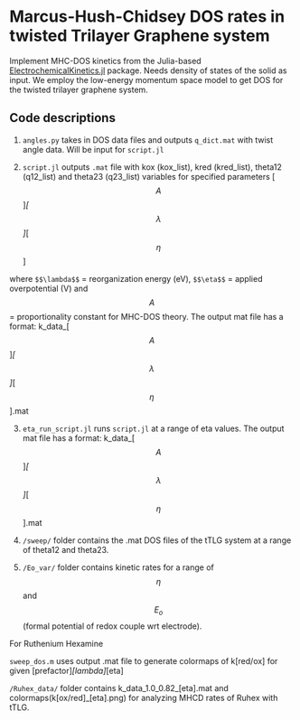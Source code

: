 # Marcus-Hush-Chidsey DOS rates in twisted Trilayer Graphene system

Implement MHC-DOS kinetics from the Julia-based [ElectrochemicalKinetics.jl](https://github.com/BattModels/ElectrochemicalKinetics.jl) package. Needs density of states of the solid as input. We employ the low-energy momentum space model to get DOS for the twisted trilayer graphene system.  

## Code descriptions

1. `angles.py` takes in DOS data files and outputs `q_dict.mat` with twist angle data. Will be input for `script.jl`

2. `script.jl` outputs `.mat` file with kox (kox_list), kred (kred_list), theta12 (q12_list) and theta23 (q23_list) variables
for specified parameters [$$A$$]_[$$\lambda$$]_[$$\eta$$]

where `$$\lambda$$` = reorganization energy (eV), `$$\eta$$` = applied overpotential (V) and $$A$$ = proportionality constant for MHC-DOS theory. The output mat file has a format: k_data_[$$A$$]_[$$\lambda$$]_[$$\eta$$].mat

3. `eta_run_script.jl` runs `script.jl` at a range of eta values. The output mat file has a format: k_data_[$$A$$]_[$$\lambda$$]_[$$\eta$$].mat

4. `/sweep/` folder contains the .mat DOS files of the tTLG system at a range of theta12 and theta23.

5. `/Eo_var/` folder contains kinetic rates for a range of $$\eta$$ and $$E_{o}$$ (formal potential of redox couple wrt electrode).

For Ruthenium Hexamine 




`sweep_dos.m` uses output .mat file to generate colormaps of k[red/ox] for given [prefactor]_[lambda]_[eta]

`/Ruhex_data/` folder contains k_data_1.0_0.82_[eta].mat and colormaps(k[ox/red]_[eta].png) for analyzing MHCD rates of Ruhex with tTLG.






